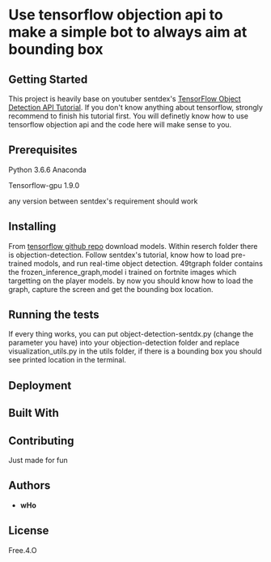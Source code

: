# Use tensorflow objection api to make a simple bot to always aim at bounding box


## Getting Started

This project is heavily base on youtuber sentdex's [TensorFlow Object Detection API Tutorial](https://www.youtube.com/watch?v=COlbP62-B-U&list=PLQVvvaa0QuDcNK5GeCQnxYnSSaar2tpku). If you don't know anything about tensorflow, strongly recommend to finish his tutorial first. You will definetly know how to use tensorflow objection api and the code here will make sense to you.


## Prerequisites

Python 3.6.6 Anaconda

Tensorflow-gpu 1.9.0

any version between sentdex's requirement should work

## Installing
From [tensorflow github repo](https://github.com/tensorflow/models) download models.
Within reserch folder there is objection-detection.
Follow sentdex's tutorial, know how to load pre-trained modols, and run real-time object detection.
49tgraph folder contains the frozen_inference_graph,model i trained on fortnite images which targetting on the player models. by now you should know how to load the graph, capture the screen and get the bounding box location.

## Running the tests
If every thing works, you can put object-detection-sentdx.py (change the parameter you have) into your objection-detection folder and replace visualization_utils.py in the utils folder, if there is a bounding box you should see printed location in the terminal.


## Deployment



## Built With



## Contributing

Just made for fun

## Authors

* **wHo** 

## License

Free.4.O


